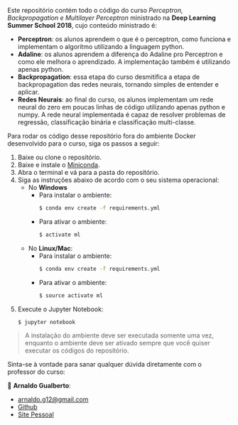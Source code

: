 
Este repositório contém todo o código do curso _Perceptron, Backpropagation e Multilayer Perceptron_ ministrado na __Deep Learning Summer School 2018__, cujo conteúdo ministrado é:

- __Perceptron__: os alunos aprendem o que é o perceptron, como funciona e implementam o algoritmo utilizando a linguagem python.
- __Adaline__: os alunos aprendem a diferença do Adaline pro Perceptron e como ele melhora o aprendizado. A implementação também é utilizando apenas python.
- __Backpropagation__: essa etapa do curso desmitifica a etapa de backpropagation das redes neurais, tornando simples de entender e aplicar.
- __Redes Neurais__: ao final do curso, os alunos implementam um rede neural do zero em poucas linhas de código utilizando apenas python e numpy. A rede neural implementada é capaz de resolver problemas de regressão, classificação binária e classificação multi-classe.

Para rodar os código desse repositório fora do ambiente Docker desenvolvido para o curso, siga os passos a seguir:

1. Baixe ou clone o repositório.
2. Baixe e instale o [Miniconda](https://conda.io/miniconda.html).
3. Abra o terminal e vá para a pasta do repositório.
4. Siga as instruções abaixo de acordo com o seu sistema operacional:
    - No __Windows__
        - Para instalar o ambiente:
            ```sh
            $ conda env create -f requirements.yml
            ```
        - Para ativar o ambiente:
            ```sh
            $ activate ml
            ```
    - No __Linux/Mac__:
        - Para instalar o ambiente:
            ```sh
            $ conda env create -f requirements.yml
            ```
        - Para ativar o ambiente:
            ```sh
            $ source activate ml
            ```
5. Execute o Jupyter Notebook:
    ```sh
    $ jupyter notebook
    ```
> A instalação do ambiente deve ser executada somente uma vez, enquanto o ambiente deve ser ativado sempre que você quiser executar os códigos do repositório.

Sinta-se à vontade para sanar qualquer dúvida diretamente com o professor do curso:

:bust_in_silhouette: __Arnaldo Gualberto__:

* arnaldo.g12@gmail.com
* [Github](https://github.com/arnaldog12)
* [Site Pessoal](http://arnaldogualberto.com)

